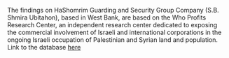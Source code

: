 The findings on HaShomrim Guarding and Security Group Company (S.B. Shmira Ubitahon), based in West Bank, are based on the Who Profits Research Center, an independent research center dedicated to exposing the commercial involvement of Israeli and international corporations in the ongoing Israeli occupation of Palestinian and Syrian land and population. Link to the database [here](https://www.whoprofits.org/companies)